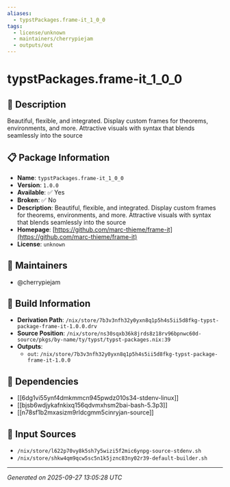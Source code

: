 ```yaml
---
aliases:
  - typstPackages.frame-it_1_0_0
tags:
  - license/unknown
  - maintainers/cherrypiejam
  - outputs/out
---
```


# typstPackages.frame-it_1_0_0

## 📝 Description

Beautiful, flexible, and integrated. Display custom frames for theorems, environments, and more. Attractive visuals with syntax that blends seamlessly into the source

## 📋 Package Information

- **Name**: `typstPackages.frame-it_1_0_0`
- **Version**: `1.0.0`
- **Available**: ✅ Yes
- **Broken**: ✅ No
- **Description**: Beautiful, flexible, and integrated. Display custom frames for theorems, environments, and more. Attractive visuals with syntax that blends seamlessly into the source
- **Homepage**: [https://github.com/marc-thieme/frame-it](https://github.com/marc-thieme/frame-it)
- **License**: `unknown`
## 👥 Maintainers

- @cherrypiejam


## 🔧 Build Information

- **Derivation Path**: `/nix/store/7b3v3nfh32y0yxn8q1p5h4s5ii5d8fkg-typst-package-frame-it-1.0.0.drv`
- **Source Position**: `/nix/store/ns30sqxb36k8jrds8z18rv96bpnwc60d-source/pkgs/by-name/ty/typst/typst-packages.nix:39`
- **Outputs**:
  - `out`:  `/nix/store/7b3v3nfh32y0yxn8q1p5h4s5ii5d8fkg-typst-package-frame-it-1.0.0`

## 🔗 Dependencies

- [[6dg1vi55ynf4dmkmmcn945pwdz010s34-stdenv-linux]]
- [[bjsb6wdjykafnkixq156qdvmxhsm2bai-bash-5.3p3]]
- [[n78sf1b2mxasizm9rldcgmm5cinryjan-source]]

## 📁 Input Sources

- `/nix/store/l622p70vy8k5sh7y5wizi5f2mic6ynpg-source-stdenv.sh`
- `/nix/store/shkw4qm9qcw5sc5n1k5jznc83ny02r39-default-builder.sh`

---
*Generated on 2025-09-27 13:05:28 UTC*
